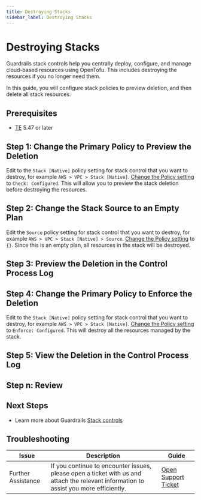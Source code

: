 ```yaml
---
title: Destroying Stacks 
sidebar_label: Destroying Stacks 
---
```


# Destroying Stacks

Guardrails stack controls help you centrally deploy, configure, and manage cloud-based resources using OpenTofu.  This includes destroying the resources if you no longer need them.

In this guide, you will configure stack policies to preview deletion, and then delete all stack resources.

## Prerequisites
- [TE](https://turbot.com/guardrails/docs/guides/hosting-guardrails/updating-stacks/update-workspace) 5.47 or later <!-- ([self-hosted Turbot Guardrails Enterprise](/guardrails/docs/guides/hosting-guardrails) only) -->


## Step 1: Change the Primary Policy to Preview the Deletion

Edit to the `Stack [Native]` policy setting for stack control that you want to destroy, for example `AWS > VPC > Stack [Native]`.  [Change the Policy setting](guardrails/docs/guides/configuring-guardrails/managing-policies#modifyingdeleting-a-policy-setting) to `Check: Configured`.  This will allow you to preview the stack deletion before destroying the resources.


## Step 2: Change the Stack Source to an Empty Plan

Edit the `Source` policy setting for stack control that you want to destroy, for example `AWS > VPC > Stack [Native] > Source`.  [Change the Policy setting](guardrails/docs/guides/configuring-guardrails/managing-policies#modifyingdeleting-a-policy-setting) to `{}`.  Since this is an empty plan, all resources in the stack will be destroyed.


## Step 3: Preview the Deletion in the Control Process Log


## Step 4: Change the Primary Policy to Enforce the Deletion


Edit to the `Stack [Native]` policy setting for stack control that you want to destroy, for example `AWS > VPC > Stack [Native]`.  [Change the Policy setting](guardrails/docs/guides/configuring-guardrails/managing-policies#modifyingdeleting-a-policy-setting) to `Enforce: Configured`.  This will destroy all the resources managed by the stack.

## Step 5: View the Deletion in the Control Process Log


## Step n: Review


## Next Steps


- Learn more about Guardrails [Stack controls](/guardrails/docs/concepts/guardrails/stacks) 

## Troubleshooting

| Issue                                      | Description                                                                                                                                                                                                 | Guide                                |
|----------------------------------------------|-------------------------------------------------------------------------------------------------------------------------------------------------------------------------------------------------------------------|-----------------------------------------------------|
| Further Assistance                       | If you continue to encounter issues, please open a ticket with us and attach the relevant information to assist you more efficiently.                                                 | [Open Support Ticket](https://support.turbot.com)   |